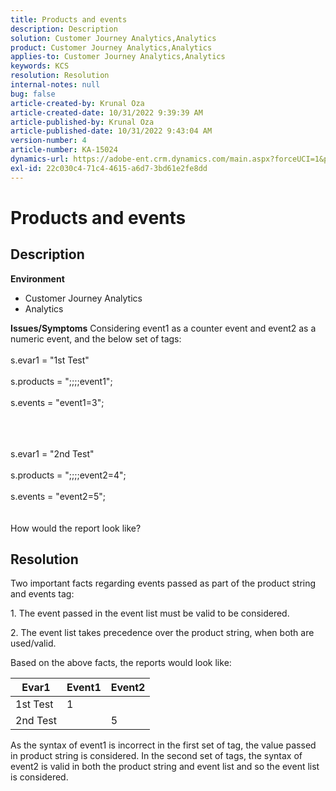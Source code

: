 ```yaml
---
title: Products and events
description: Description
solution: Customer Journey Analytics,Analytics
product: Customer Journey Analytics,Analytics
applies-to: Customer Journey Analytics,Analytics
keywords: KCS
resolution: Resolution
internal-notes: null
bug: false
article-created-by: Krunal Oza
article-created-date: 10/31/2022 9:39:39 AM
article-published-by: Krunal Oza
article-published-date: 10/31/2022 9:43:04 AM
version-number: 4
article-number: KA-15024
dynamics-url: https://adobe-ent.crm.dynamics.com/main.aspx?forceUCI=1&pagetype=entityrecord&etn=knowledgearticle&id=200a9ceb-ff58-ed11-9561-6045bd0067ea
exl-id: 22c030c4-71c4-4615-a6d7-3bd61e2fe8dd
---
```

# Products and events

## Description

<b>Environment</b>
- Customer Journey Analytics
- Analytics



<b>Issues/Symptoms</b>
Considering event1 as a counter event and event2 as a numeric event, and the below set of tags:
<br><br>s.evar1 = "1st Test"<br><br>s.products = ";;;;event1";<br><br>s.events = "event1=3";<br><br>

<br><br>s.evar1 = "2nd Test"<br><br>s.products = ";;;;event2=4";<br><br>s.events = "event2=5";
<br> <br><br>
How would the report look like?


## Resolution


Two important facts regarding events passed as part of the product string and events tag:

1. The event passed in the event list must be valid to be considered.

2. The event list takes precedence over the product string, when both are used/valid.

Based on the above facts, the reports would look like:


| Evar1 | Event1 | Event2 |
| --- | --- | --- |
| 1st Test | 1 |   |
| 2nd Test |   | 5 |




As the syntax of event1 is incorrect in the first set of tag, the value passed in product string is considered. In the second set of tags, the syntax of event2 is valid in both the product string and event list and so the event list is considered.

